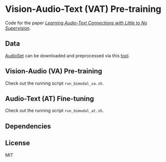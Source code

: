 # Vision-Audio-Text (VAT) Pre-training

Code for the paper *[Learning Audio-Text Connections with Little to No Supervision](#)*.

## Data

[AudioSet](https://research.google.com/audioset/) can be downloaded and preprocessed via this [tool](https://github.com/zhaoyanpeng/audioset-dl).

## Vision-Audio (VA) Pre-training 

Check out the running script `run_bimodal_va.sh`.

## Audio-Text (AT) Fine-tuning 

Check out the running script `run_bimodal_at.sh`.

## Dependencies

## License
MIT
